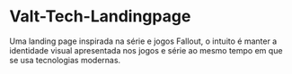 # Valt-Tech-Landingpage
Uma landing page inspirada na série e jogos Fallout, o intuito é manter a identidade visual apresentada nos jogos e série ao mesmo tempo em que se usa tecnologias modernas. 
